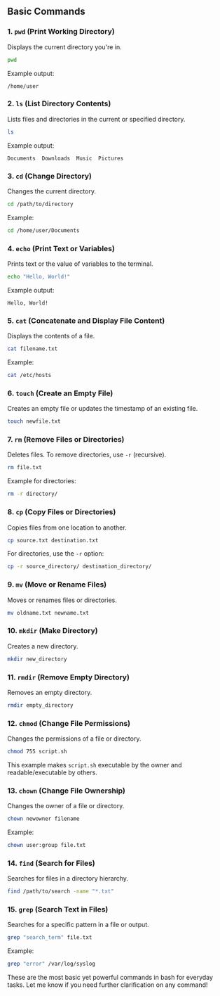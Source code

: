 ## Basic Commands

### 1. `pwd` (Print Working Directory)
Displays the current directory you're in.
```bash
pwd
```
Example output:
```
/home/user
```

### 2. `ls` (List Directory Contents)
Lists files and directories in the current or specified directory.
```bash
ls
```
Example output:
```
Documents  Downloads  Music  Pictures
```

### 3. `cd` (Change Directory)
Changes the current directory.
```bash
cd /path/to/directory
```
Example:
```bash
cd /home/user/Documents
```

### 4. `echo` (Print Text or Variables)
Prints text or the value of variables to the terminal.
```bash
echo "Hello, World!"
```
Example output:
```
Hello, World!
```

### 5. `cat` (Concatenate and Display File Content)
Displays the contents of a file.
```bash
cat filename.txt
```
Example:
```bash
cat /etc/hosts
```

### 6. `touch` (Create an Empty File)
Creates an empty file or updates the timestamp of an existing file.
```bash
touch newfile.txt
```

### 7. `rm` (Remove Files or Directories)
Deletes files. To remove directories, use `-r` (recursive).
```bash
rm file.txt
```
Example for directories:
```bash
rm -r directory/
```

### 8. `cp` (Copy Files or Directories)
Copies files from one location to another.
```bash
cp source.txt destination.txt
```
For directories, use the `-r` option:
```bash
cp -r source_directory/ destination_directory/
```

### 9. `mv` (Move or Rename Files)
Moves or renames files or directories.
```bash
mv oldname.txt newname.txt
```

### 10. `mkdir` (Make Directory)
Creates a new directory.
```bash
mkdir new_directory
```

### 11. `rmdir` (Remove Empty Directory)
Removes an empty directory.
```bash
rmdir empty_directory
```

### 12. `chmod` (Change File Permissions)
Changes the permissions of a file or directory.
```bash
chmod 755 script.sh
```
This example makes `script.sh` executable by the owner and readable/executable by others.

### 13. `chown` (Change File Ownership)
Changes the owner of a file or directory.
```bash
chown newowner filename
```
Example:
```bash
chown user:group file.txt
```

### 14. `find` (Search for Files)
Searches for files in a directory hierarchy.
```bash
find /path/to/search -name "*.txt"
```

### 15. `grep` (Search Text in Files)
Searches for a specific pattern in a file or output.
```bash
grep "search_term" file.txt
```
Example:
```bash
grep "error" /var/log/syslog
```

These are the most basic yet powerful commands in bash for everyday tasks. Let me know if you need further clarification on any command!